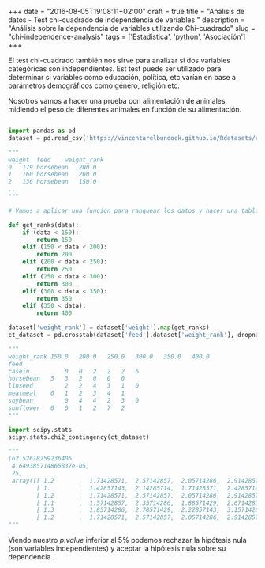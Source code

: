 +++
date = "2016-08-05T19:08:11+02:00"
draft = true
title = "Análisis de datos - Test chi-cuadrado de independencia de variables <Python>"
description = "Análisis sobre la dependencia de variables utilizando Chi-cuadrado"
slug = "chi-independence-analysis"
tags = ['Estadistica', 'python', 'Asociación']
+++

El test chi-cuadrado también nos sirve para analizar si dos variables categóricas son independientes. Est test puede ser utilizado para determinar si variables como educación, política, etc varían en base a parámetros demográficos como género, religión etc.

Nosotros vamos a hacer una prueba con alimentación de animales, midiendo el peso de diferentes animales en función de su alimentación.


```python

import pandas as pd
dataset = pd.read_csv('https://vincentarelbundock.github.io/Rdatasets/csv/datasets/chickwts.csv',usecols=['weight','feed'])

"""
weight	feed	weight_rank
0	179	horsebean	200.0
1	160	horsebean	200.0
2	136	horsebean	150.0
...
"""

# Vamos a aplicar una función para ranquear los datos y hacer una tabla cruzada con las frecuencias de cada ocurrencia

def get_ranks(data):
    if (data < 150):
        return 150
    elif (150 < data < 200):
        return 200
    elif (200 < data < 250):
        return 250
    elif (250 < data < 300):
        return 300
    elif (300 < data < 350):
        return 350
    elif (350 < data):
        return 400

dataset['weight_rank'] = dataset['weight'].map(get_ranks)
ct_dataset = pd.crosstab(dataset['feed'],dataset['weight_rank'], dropna=True)

"""
weight_rank	150.0	200.0	250.0	300.0	350.0	400.0
feed						
casein	        0	0	2	2	2	6
horsebean	5	3	2	0	0	0
linseed	        2	2	4	3	1	0
meatmeal	0	1	2	3	4	1
soybean	        0	4	4	2	3	0
sunflower	0	0	1	2	7	2
"""

import scipy.stats
scipy.stats.chi2_contingency(ct_dataset)

"""
(62.52618759236406,
 4.649385714865837e-05,
 25,
 array([[ 1.2       ,  1.71428571,  2.57142857,  2.05714286,  2.91428571, 1.54285714],
        [ 1.        ,  1.42857143,  2.14285714,  1.71428571,  2.42857143, 1.28571429],
        [ 1.2       ,  1.71428571,  2.57142857,  2.05714286,  2.91428571, 1.54285714],
        [ 1.1       ,  1.57142857,  2.35714286,  1.88571429,  2.67142857, 1.41428571],
        [ 1.3       ,  1.85714286,  2.78571429,  2.22857143,  3.15714286, 1.67142857],
        [ 1.2       ,  1.71428571,  2.57142857,  2.05714286,  2.91428571, 1.54285714]]))
"""

```

Viendo nuestro *p.value* inferior al 5% podemos rechazar la hipótesis nula (son variables independientes) y aceptar la hipótesis nula sobre su dependencia.
